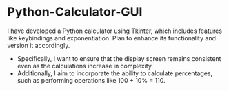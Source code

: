 # Python-Calculator-GUI

I have developed a Python calculator using Tkinter, which includes features like keybindings and exponentiation. 
Plan to enhance its functionality and version it accordingly. 
- Specifically, I want to ensure that the display screen remains consistent even as the calculations increase in complexity. 
- Additionally, I aim to incorporate the ability to calculate percentages, such as performing operations like 100 + 10% = 110.
